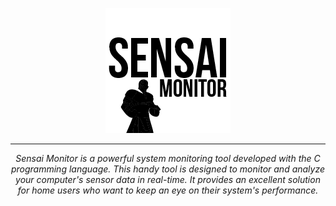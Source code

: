 <p align="center">
  <img src="./img/sensai.png" width="200" alt="Logo">
</p>

---

<p align="center"><em>Sensai Monitor is a powerful system monitoring tool developed with the C programming language. This handy tool is designed to monitor and analyze your computer's sensor data in real-time. It provides an excellent solution for home users who want to keep an eye on their system's performance.</em></p>
